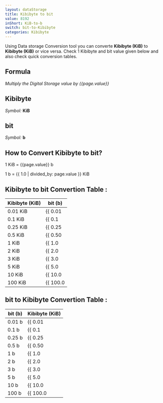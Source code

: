 ```yaml
---
layout: dataStorage
title: Kibibyte to bit
value: 8192
inShort: KiB-to-b
switch: bit-to-Kibibyte
categories: Kibibyte
---
```


Using Data storage Conversion tool you can converte **Kibibyte (KiB)** to **Kibibyte (KiB)** or vice versa. Check 1 Kibibyte and bit value given below and also check quick conversion tables.

## Formula
*Multiply the Digital Storage value by {{page.value}}*

## Kibibyte
*Symbol:* **KiB**

## bit
*Symbol:* **b**

## How to Convert Kibibyte to bit?

1 KiB = {{page.value}} b

1 b = {{ 1.0 | divided_by: page.value }} KiB


## Kibibyte to bit Convertion Table :

| Kibibyte (KiB) | bit (b) |
| ---- | ---- |
| 0.01 KiB | {{ 0.01 | times: page.value | round: 12 }} b |
| 0.1 KiB | {{ 0.1 | times: page.value | round: 12 }} b |
| 0.25 KiB | {{ 0.25 | times: page.value | round: 12 }} b |
| 0.5 KiB | {{ 0.50 | times: page.value | round: 12 }} b |
| 1 KiB | {{ 1.0 | times: page.value | round: 12 }} b |
| 2 KiB | {{ 2.0 | times: page.value | round: 12 }} b |
| 3 KiB | {{ 3.0 | times: page.value | round: 12 }} b |
| 5 KiB | {{ 5.0 | times: page.value | round: 12 }} b |
| 10 KiB | {{ 10.0 | times: page.value | round: 12 }} b |
| 100 KiB | {{ 100.0 | times: page.value | round: 12 }} b |

## bit to Kibibyte Convertion Table :

| bit (b) | Kibibyte (KiB) |
| ---- | ---- |
| 0.01 b | {{ 0.01 | divided_by: page.value | round: 12 }} KiB |
| 0.1 b | {{ 0.1 | divided_by: page.value | round: 12 }} KiB |
| 0.25 b | {{ 0.25 | divided_by: page.value | round: 12 }} KiB |
| 0.5 b | {{ 0.50 | divided_by: page.value | round: 12 }} KiB |
| 1 b | {{ 1.0 | divided_by: page.value | round: 12 }} KiB |
| 2 b | {{ 2.0 | divided_by: page.value | round: 12 }} KiB |
| 3 b | {{ 3.0 | divided_by: page.value | round: 12 }} KiB |
| 5 b | {{ 5.0 | divided_by: page.value | round: 12 }} KiB |
| 10 b | {{ 10.0 | divided_by: page.value | round: 12 }} KiB |
| 100 b | {{ 100.0 | divided_by: page.value | round: 12 }} KiB |


<script>
document.getElementById('selectInput')[5].selected = true
document.getElementById('selectOutput')[0].selected = true
</script>
